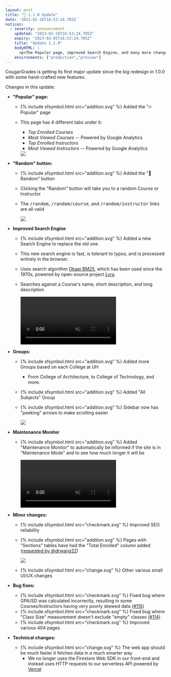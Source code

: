 ```yaml
---
layout: post
title: "🎉 1.1.0 Update"
date: '2023-02-26T16:53:24.785Z'
notices:
  - severity: announcement
    updated: "2023-02-26T16:53:24.785Z"
    expiry: "2023-03-05T16:53:24.785Z"
    title: "Update 1.1.0"
    bodyHTML: |
      <p>The Popular page, improved Search Engine, and many more changes were added. If you're curious, click the link to read the full announcement.</p>
    environments: ["production","preview"]
---
```


CougarGrades is getting its first major update since the big redesign in 1.0.0 with some hand-crafted new features.

Changes in this update:

- **"Popular" page:**
  - {% include sfsymbol.html src="addition.svg" %} Added the "🔥 Popular" page
  - This page has 4 different tabs under it:
    - _Top Enrolled Courses_
    - _Most Viewed Courses_ -- Powered by Google Analytics
    - _Top Enrolled Instructors_
    - _Most Viewed Instructors_ -- Powered by Google Analytics
  
    <img class="lightcontent" src="{{ site.baseurl }}/assets/2023-02-26_001.png">

- **"Random" button:**
  - {% include sfsymbol.html src="addition.svg" %} Added the "🔀 Random" button
  - Clicking the "Random" button will take you to a random Course or Instructor
  - The <kbd>/random</kbd>, <kbd>/random/course</kbd>, and <kbd>/random/instructor</kbd> links are all valid

    <img class="lightcontent" style="max-width:250px;" src="{{ site.baseurl }}/assets/2023-02-26_002.png">

- **Improved Search Engine**
  - {% include sfsymbol.html src="addition.svg" %} Added a new Search Engine to replace the old one.
  - This new search engine is fast, is tolerant to typos, and is processed entirely in the browser.
  - Uses search algorithm [Okapi BM25](https://en.wikipedia.org/wiki/Okapi_BM25), which has been used since the 1970s, powered by open-source project [Lyra](https://github.com/LyraSearch/lyra).
  - Searches against a Course's name, short description, and long description

    <video autoplay loop muted playsinline>
      <source src="{{ site.baseurl }}/assets/2023-02-26_003.webm" type="video/webm">
      Your browser does not support HTML5 video.
    </video>

- **Groups:**
  - {% include sfsymbol.html src="addition.svg" %} Added more Groups based on each College at UH
    - From College of Architecture, to College of Technology, and more.
  - {% include sfsymbol.html src="addition.svg" %} Added "All Subjects" Group
  - {% include sfsymbol.html src="addition.svg" %} Sidebar now has "peeking" arrows to make scrolling easier
  
    <img class="lightcontent" src="{{ site.baseurl }}/assets/2023-02-26_004.png">

- **Maintenance Monitor**
  - {% include sfsymbol.html src="addition.svg" %} Added "Maintenance Monitor" to automatically be informed if the site is in "Maintenance Mode" and to see how much longer it will be

    <video autoplay loop muted playsinline>
      <source src="{{ site.baseurl }}/assets/2023-02-26_005.webm" type="video/webm">
      Your browser does not support HTML5 video.
    </video>

- **Minor changes:**
  - {% include sfsymbol.html src="checkmark.svg" %} Improved SEO reliability
  - {% include sfsymbol.html src="addition.svg" %} Pages with "Sections" tables have had the "Total Enrolled" column added ([requested by @drwang22](https://github.com/cougargrades/web/issues/136))

    <img class="lightcontent" src="{{ site.baseurl }}/assets/2023-02-26_006.png">
  - {% include sfsymbol.html src="change.svg" %} Other various small UI/UX changes

- **Bug fixes:**
  - {% include sfsymbol.html src="checkmark.svg" %} Fixed bug where GPA/SD was calculated incorrectly, resulting in some Courses/Instructors having very poorly skewed data ([#115](https://github.com/cougargrades/web/issues/115))
  - {% include sfsymbol.html src="checkmark.svg" %} Fixed bug where "Class Size" measurement doesn't exclude "empty" classes ([#114](https://github.com/cougargrades/web/issues/114))
  - {% include sfsymbol.html src="checkmark.svg" %} Improved various 404 pages

- **Technical changes:**
  - {% include sfsymbol.html src="change.svg" %} The web app should be much faster it fetches data in a much smarter way
    - We no longer uses the Firestore Web SDK in our front-end and instead uses HTTP requests to our serverless API powered by [Vercel](https://vercel.com/?utm_source=cougargrades&utm_campaign=oss)

